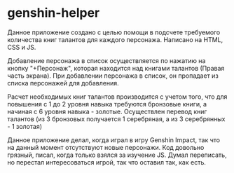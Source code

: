 # genshin-helper

Данное приложение создано с целью помощи в подсчете требуемого количества книг талантов для каждого персонажа.
Написано на HTML, CSS и JS.

Добавление персонажа в список осуществляется по нажатию на кнопку "+Персонаж", которая находится над книгами талантов (Правая часть экрана).
При добавлении персонажа в список, он пропадает из списка персонажей для добавления.

Расчет необходимых книг талантов производится с учетом того, что для повышения с 1 до 2 уровня навыка требуются бронзовые книги, а начиная с 6 уровня навыка - золотые.
Осуществлен перевод книг талантов (из 3 бронзовых получается 1 серебряная, а из 3 серебрянных - 1 золотая)
 
Данное приложение делал, когда играл в игру Genshin Impact, так что на данный момент отсутствуют новые персонажи. 
Код довольно грязный, писал, когда только взялся за изучение JS. Думал переписать, но перестал интересоваться игрой, так что оставил так, как есть.